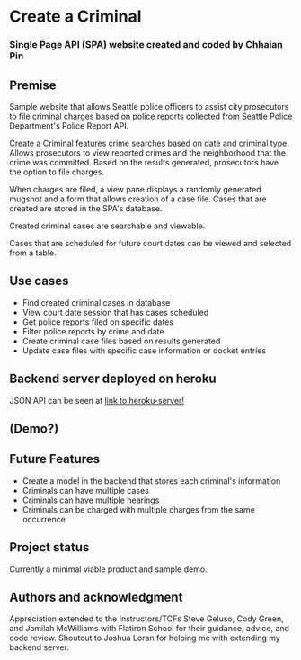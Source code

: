 # Create a Criminal
### Single Page API (SPA) website created and coded by Chhaian Pin

## Premise
Sample website that allows Seattle police officers to assist city prosecutors to file criminal charges based on police reports collected from Seattle Police Department's Police Report API.

Create a Criminal features crime searches based on date and criminal type. Allows prosecutors to view reported crimes and the neighborhood that the crime was committed. Based on the results generated, prosecutors have the option to file charges.

When charges are filed, a view pane displays a randomly generated mugshot and a form that allows creation of a case file. Cases that are created are stored in the SPA's database.

Created criminal cases are searchable and viewable.

Cases that are scheduled for future court dates can be viewed and selected from a table.

## Use cases
* Find created criminal cases in database
* View court date session that has cases scheduled
* Get police reports filed on specific dates
* Filter police reports by crime and date
* Create criminal case files based on results generated
* Update case files with specific case information or docket entries

## Backend server deployed on heroku
JSON API can be seen at [link to heroku-server!](https://create-a-criminal.herokuapp.com/cases)

## (Demo?)

## Future Features
* Create a model in the backend that stores each criminal's information
* Criminals can have multiple cases
* Criminals can have multiple hearings
* Criminals can be charged with multiple charges from the same occurrence

## Project status
Currently a minimal viable product and sample demo.

## Authors and acknowledgment
Appreciation extended to the Instructors/TCFs Steve Geluso, Cody Green, and Jamilah McWilliams with Flatiron School for their guidance, advice, and code review. Shoutout to Joshua Loran for helping me with extending my backend server.
